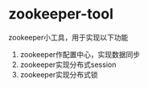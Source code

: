 # zookeeper-tool
zookeeper小工具，用于实现以下功能
1. zookeeper作配置中心，实现数据同步
2. zookeeper实现分布式session
3. zookeeper实现分布式锁
